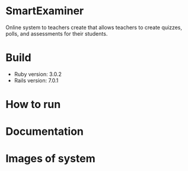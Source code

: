 # SmartExaminer

Online system to teachers create 
that allows teachers to create quizzes, polls, and assessments for their students.

# Build
 * Ruby version: 3.0.2
 * Rails version: 7.0.1

# How to run 

# Documentation

# Images of system

